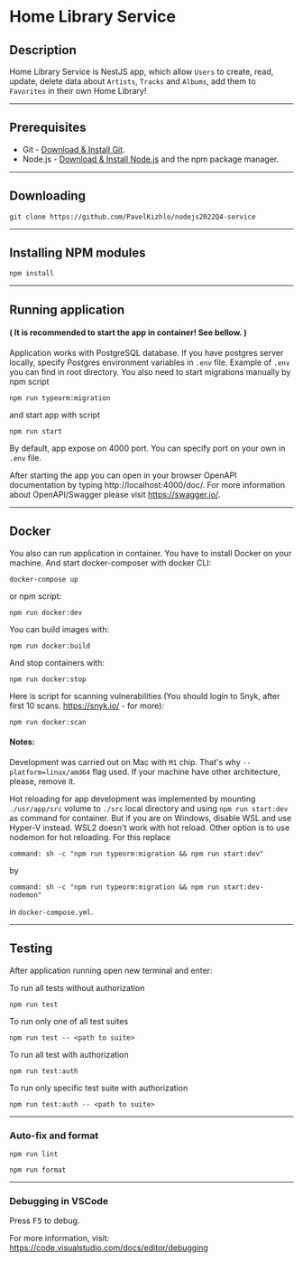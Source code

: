 # Home Library Service

## Description

Home Library Service is NestJS app, which allow `Users` to create, read, update, delete data about `Artists`, `Tracks` and `Albums`, add them to `Favorites` in their own Home Library!
___
## Prerequisites

- Git - [Download & Install Git](https://git-scm.com/downloads).
- Node.js - [Download & Install Node.js](https://nodejs.org/en/download/) and the npm package manager.
___
## Downloading

```
git clone https://github.com/PavelKizhlo/nodejs2022Q4-service
```
___
## Installing NPM modules

```
npm install
```
___
## Running application
#### ( It is recommended to start the app in container! See bellow. )
Application works with PostgreSQL database. If you have postgres server locally, specify Postgres environment variables in `.env` file. Example of `.env` you can find in root directory. You also need to start migrations manually by npm script
```
npm run typeorm:migration
```
and start app with script
```
npm run start
```
By default, app expose on 4000 port. You can specify port on your own in `.env` file.

After starting the app you can open
in your browser OpenAPI documentation by typing http://localhost:4000/doc/.
For more information about OpenAPI/Swagger please visit https://swagger.io/.
___
## Docker
You also can run application in container. You have to install Docker on your machine. And start docker-composer with docker CLI:
```
docker-compose up
```
or npm script:
```
npm run docker:dev
```
You can build images with:
```
npm run docker:build
```
And stop containers with:
```
npm run docker:stop
```
Here is script for scanning vulnerabilities (You should login to Snyk, after first 10 scans. https://snyk.io/ - for more):
```
npm run docker:scan
```
#### Notes:
Development was carried out on Mac with `M1` chip. That's why `--platform=linux/amd64` flag used. If your machine have other architecture, please, remove it.

Hot reloading for app development was implemented by mounting `./usr/app/src` volume to `./src` local directory and using `npm run start:dev` as command for container. But if you are on Windows, disable WSL and use Hyper-V instead. WSL2 doesn't work with hot reload. Other option is to use nodemon for hot reloading. For this replace
```
command: sh -c "npm run typeorm:migration && npm run start:dev"
```
by
```
command: sh -c "npm run typeorm:migration && npm run start:dev-nodemon"
```
in `docker-compose.yml`.
___
## Testing

After application running open new terminal and enter:

To run all tests without authorization

```
npm run test
```

To run only one of all test suites

```
npm run test -- <path to suite>
```

To run all test with authorization

```
npm run test:auth
```

To run only specific test suite with authorization

```
npm run test:auth -- <path to suite>
```
___
### Auto-fix and format

```
npm run lint
```

```
npm run format
```
___
### Debugging in VSCode

Press <kbd>F5</kbd> to debug.

For more information, visit: https://code.visualstudio.com/docs/editor/debugging
